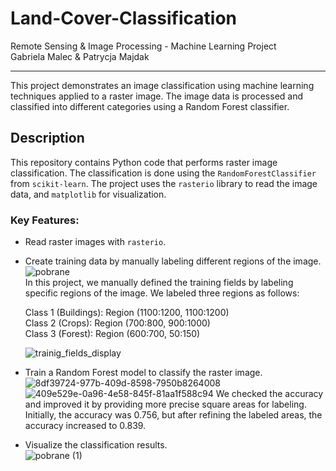 # Land-Cover-Classification

Remote Sensing & Image Processing - Machine Learning Project <br>
Gabriela Malec & Patrycja Majdak

---

This project demonstrates an image classification using machine learning techniques applied to a raster image. The image data is processed and classified into different categories using a Random Forest classifier.

## Description

This repository contains Python code that performs raster image classification. The classification is done using the `RandomForestClassifier` from `scikit-learn`. The project uses the `rasterio` library to read the image data, and `matplotlib` for visualization.

### Key Features:
- Read raster images with `rasterio`.
- Create training data by manually labeling different regions of the image. <br>
  ![pobrane](https://github.com/user-attachments/assets/ad769544-ecef-42de-9e3e-7d3e25bb78e7) <br>
  In this project, we manually defined the training fields by labeling specific regions of the image. We labeled three regions as follows: <br>

    Class 1 (Buildings): Region (1100:1200, 1100:1200) <br>
    Class 2 (Crops): Region (700:800, 900:1000) <br>
    Class 3 (Forest): Region (600:700, 50:150) <br>
    
  ![trainig_fields_display](https://github.com/user-attachments/assets/92f23d6b-6f89-43cb-b425-0bb05e4b9e50)  
- Train a Random Forest model to classify the raster image. <br>
  ![8df39724-977b-409d-8598-7950b8264008](https://github.com/user-attachments/assets/08b6bf02-19c7-4361-a10d-80c863c1750f)
  ![409e529e-0a96-4e58-845f-81aa1f588c94](https://github.com/user-attachments/assets/f1022590-b464-43bc-be5a-9b1c6c5deedd)
  We checked the accuracy and improved it by providing more precise square areas for labeling. Initially, the accuracy was 0.756, but after refining the labeled areas, the accuracy increased to 0.839.
- Visualize the classification results. <br>
  ![pobrane (1)](https://github.com/user-attachments/assets/3800da35-ee8c-46ac-823d-d07f307d7fc9)


